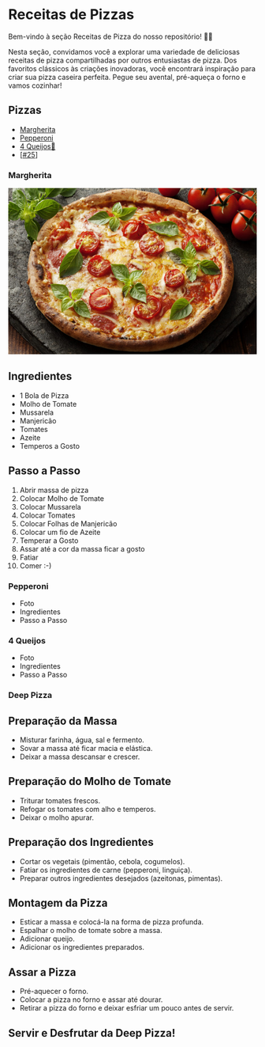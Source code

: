 # Receitas de Pizzas

Bem-vindo à seção Receitas de Pizza do nosso repositório! 🍕🍴

Nesta seção, convidamos você a explorar uma variedade de deliciosas receitas de pizza compartilhadas por outros entusiastas de pizza. Dos favoritos clássicos às criações inovadoras, você encontrará inspiração para criar sua pizza caseira perfeita. Pegue seu avental, pré-aqueça o forno e vamos cozinhar!

## Pizzas

- [Margherita](#Margherita)
- [Pepperoni](#Pepperoni)
- [4 Queijos🧀](#4-Queijos)
- [[#25](https://github.com/AbuSpace/pizza/issues/25)]
### Margherita

![Margherita](./images/margherita_pizza.jpg)

## Ingredientes

- 1 Bola de Pizza
- Molho de Tomate
- Mussarela
- Manjericão
- Tomates
- Azeite
- Temperos a Gosto

## Passo a Passo

1. Abrir massa de pizza
2. Colocar Molho de Tomate
3. Colocar Mussarela
4. Colocar Tomates
5. Colocar Folhas de Manjericão
6. Colocar um fio de Azeite
7. Temperar a Gosto
8. Assar até a cor da massa ficar a gosto
9. Fatiar
10. Comer :-)

### Pepperoni

- Foto
- Ingredientes
- Passo a Passo

### 4 Queijos

- Foto
- Ingredientes
- Passo a Passo

### Deep Pizza

## Preparação da Massa
- Misturar farinha, água, sal e fermento.
- Sovar a massa até ficar macia e elástica.
- Deixar a massa descansar e crescer.

## Preparação do Molho de Tomate
- Triturar tomates frescos.
- Refogar os tomates com alho e temperos.
- Deixar o molho apurar.

## Preparação dos Ingredientes
- Cortar os vegetais (pimentão, cebola, cogumelos).
- Fatiar os ingredientes de carne (pepperoni, linguiça).
- Preparar outros ingredientes desejados (azeitonas, pimentas).

## Montagem da Pizza
- Esticar a massa e colocá-la na forma de pizza profunda.
- Espalhar o molho de tomate sobre a massa.
- Adicionar queijo.
- Adicionar os ingredientes preparados.

## Assar a Pizza
- Pré-aquecer o forno.
- Colocar a pizza no forno e assar até dourar.
- Retirar a pizza do forno e deixar esfriar um pouco antes de servir.

## Servir e Desfrutar da Deep Pizza!
